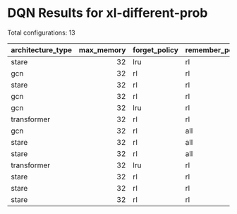 # DQN Results for xl-different-prob

Total configurations: 13

| architecture_type   |   max_memory | forget_policy   | remember_policy   | separate_networks   | network_size   |   test_mean |   test_std |   val_mean |   val_std |   n_seeds |
|:--------------------|-------------:|:----------------|:------------------|:--------------------|:---------------|------------:|-----------:|-----------:|----------:|----------:|
| stare               |           32 | lru             | rl                | False               | small          |         523 |          0 |        649 |         0 |         1 |
| gcn                 |           32 | rl              | rl                | False               | big            |         517 |          0 |        639 |         0 |         1 |
| stare               |           32 | rl              | rl                | True                | big            |         500 |          0 |        602 |         0 |         1 |
| gcn                 |           32 | rl              | rl                | False               | small          |         495 |          0 |        486 |         0 |         1 |
| gcn                 |           32 | lru             | rl                | False               | small          |         484 |          0 |        604 |         0 |         1 |
| transformer         |           32 | rl              | rl                | False               | small          |         471 |          0 |        586 |         0 |         1 |
| gcn                 |           32 | rl              | all               | False               | big            |         452 |          0 |        661 |         0 |         1 |
| stare               |           32 | rl              | all               | False               | big            |         452 |          0 |        638 |         0 |         1 |
| stare               |           32 | rl              | all               | False               | small          |         452 |          0 |        639 |         0 |         1 |
| transformer         |           32 | lru             | rl                | False               | big            |         441 |          0 |        580 |         0 |         1 |
| stare               |           32 | rl              | rl                | False               | big            |         201 |          0 |        404 |         0 |         1 |
| stare               |           32 | rl              | rl                | True                | small          |         162 |          0 |        248 |         0 |         1 |
| stare               |           32 | rl              | rl                | False               | small          |         140 |          0 |        338 |         0 |         1 |
